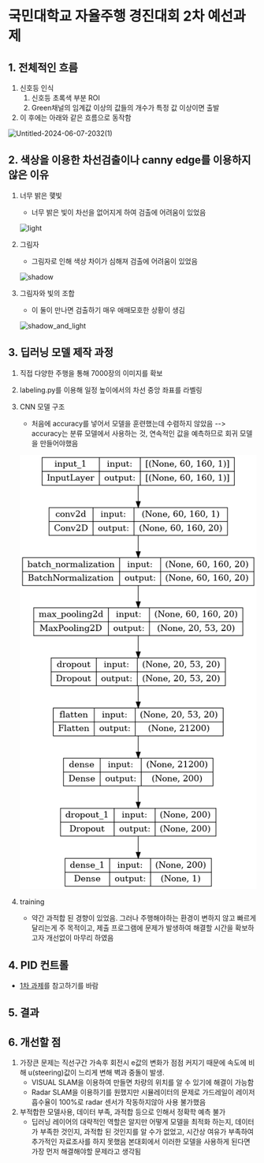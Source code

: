 # 국민대학교 자율주행 경진대회 2차 예선과제
## 1. 전체적인 흐름
  1. 신호등 인식
     1. 신호등 초록색 부분 ROI
     2. Green채널의 임계값 이상의 값들의 개수가 특정 값 이상이면 출발
  3. 이 후에는 아래와 같은 흐름으로 동작함
    
  ![Untitled-2024-06-07-2032(1)](https://github.com/JEESUNGSO/KMU-selfdriving-2nd-assignment/assets/166119462/5711b53d-69b4-43b9-a742-95ce8400fb12)

## 2. 색상을 이용한 차선검출이나 canny edge를 이용하지 않은 이유
  1. 너무 밝은 햋빛
     - 너무 밝은 빛이 차선을 없어지게 하여 검출에 어려움이 있었음
       
     ![light](https://github.com/JEESUNGSO/KMU-selfdriving-2nd-assignment/assets/166119462/0d382714-02af-4fb2-af4e-57159dc0cd07)
  2. 그림자
     - 그림자로 인해 색상 차이가 심해져 검출에 어려움이 있었음
       
     ![shadow](https://github.com/JEESUNGSO/KMU-selfdriving-2nd-assignment/assets/166119462/747241b0-9856-47f3-bcfd-f744bba7153a)
  3. 그림자와 빛의 조합
     - 이 둘이 만나면 검출하기 매우 애매모호한 상황이 생김
       
     ![shadow_and_light](https://github.com/JEESUNGSO/KMU-selfdriving-2nd-assignment/assets/166119462/0ca97d8c-e862-4fb5-a5d1-bd82612a3cc6)

## 3. 딥러닝 모델 제작 과정
  1. 직접 다양한 주행을 통해 7000장의 이미지를 확보
  2. labeling.py를 이용해 일정 높이에서의 차선 중앙 좌표를 라벨링
  3. CNN 모델 구조
     - 처음에 accuracy를 넣어서 모델을 훈련했는데 수렴하지 않았음 --> accuracy는 분류 모델에서 사용하는 것, 연속적인 값을 예측하므로 회귀 모델을 만들어야했음
       
     ![model](https://github.com/JEESUNGSO/KMU-selfdriving-2nd-assignment/blob/main/data_processing/model.png?raw=true)
  4. training
     - 약간 과적합 된 경향이 있었음. 그러나 주행해야하는 환경이 변하지 않고 빠르게 달리는게 주 목적이고, 제출 프로그램에 문제가 발생하여 해결할 시간을 확보하고자 개선없이 마무리 하였음
## 4. PID 컨트롤
  - [1차 과제](https://github.com/JEESUNGSO/KMU-selfdriving-1st-assignment)를 참고하기를 바람
## 5. 결과
  
## 6. 개선할 점
  1. 가장큰 문제는 직선구간 가속후 회전시 e값의 변화가 점점 커지기 때문에 속도에 비해 u(steering)값이 느리게 변해 벽과 중돌이 발생.
     - VISUAL SLAM을 이용하여 만들면 차량의 위치를 알 수 있기에 해결이 가능함
     - Radar SLAM을 이용하기를 원했지만 시뮬레이터의 문제로 가드레일이 레이저 흡수율이 100%로 radar 센서가 작동하지않아 사용 불가했음
  3. 부적합한 모델사용, 데이터 부족, 과적합 등으로 인해서 정확학 예측 불가
     - 딥러닝 레이어의 대략적인 역할은 알지만 어떻게 모델을 최적화 하는지, 데이터가 부족한 것인지, 과적합 된 것인지를 알 수가 없었고, 시간상 여유가 부족하여 추가적인 자료조사를 하지 못했음 본대회에서 이러한 모델을 사용하게 된다면 가장 먼저 해결해야할 문제라고 생각됨
